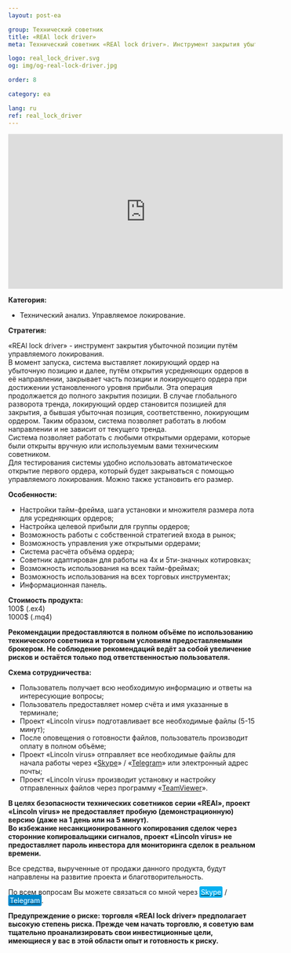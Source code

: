 ```yaml
---
layout: post-ea

group: Технический советник
title: «REAl lock driver»
meta: Технический советник «REAl lock driver». Инструмент закрытия убыточной позиции путём управляемого локирования. Все средства, вырученные от продажи данного продукта, будут направлены на развитие проекта и благотворительность.

logo: real_lock_driver.svg
og: img/og-real-lock-driver.jpg

order: 8

category: ea

lang: ru
ref: real_lock_driver
---
```


<div class="video-container mb-3">
  <iframe class="mx-auto d-block" width="560" height="315" src="https://www.youtube.com/embed/G6Dqpv0mCGc?rel=0&amp;controls=2&amp;showinfo=0" frameborder="0" allow="autoplay; encrypted-media" allowfullscreen> </iframe>
</div>


**Категория:**
  - Технический анализ. Управляемое локирование.

**Стратегия:**  

«REAl lock driver» - инструмент закрытия убыточной позиции путём управляемого локирования.  
В момент запуска, система выставляет локирующий ордер на убыточную позицию и далее, путём открытия усредняющих ордеров в её направлении, закрывает часть позиции и локирующего ордера при достижении установленного уровня прибыли. Эта операция продолжается до полного закрытия позиции. В случае глобального разворота тренда, локирующий ордер становится позицией для закрытия, а бывшая убыточная позиция, соответственно, локирующим ордером. Таким образом, система позволяет работать в любом направлении и не зависит от текущего тренда.  
Система позволяет работать с любыми открытыми ордерами, которые были открыты вручную или используемым вами техническим советником.  
Для тестирования системы удобно использовать автоматическое открытие первого ордера, который будет закрываться с помощью управляемого локирования. Можно также установить его размер.

**Особенности:**
  - Настройки тайм-фрейма, шага установки и множителя размера лота для усредняющих ордеров;
  - Настройка целевой прибыли для группы ордеров;
  - Возможность работы с собственной стратегией входа в рынок;
  - Возможность управления уже открытыми ордерами;
  - Система расчёта объёма ордера;
  - Советник адаптирован для работы на 4х и 5ти-значных котировках;
  - Возможность использования на всех тайм-фреймах;
  - Возможность использования на всех торговых инструментах;
  - Информационная панель.

**Стоимость продукта:**  
	100$ (.ex4)  
	1000$ (.mq4)

**Рекомендации предоставляются в полном объёме по использованию технического советника и торговым условиям предоставляемыми брокером. Не соблюдение рекомендаций ведёт за собой увеличение рисков и остаётся только под ответственностью пользователя.**
  
  **Схема сотрудничества:**  

- Пользователь получает всю необходимую информацию и ответы на интересующие вопросы;  
- Пользователь предоставляет номер счёта и имя указанные в терминале;  
- Проект «Lincoln virus» подготавливает все необходимые файлы (5-15 минут);  
- После оповещения о готовности файлов, пользователь производит оплату в полном объёме;  
- Проект «Lincoln virus» отправляет все необходимые файлы для начала работы через «<a href="skype:chutkoy89?call" target="_blank">Skype</a>» / «<a href="https://t.me/chutkoy" target="_blank">Telegram</a>» или электронный адрес почты;  
- Проект «Lincoln virus» производит установку и настройку отправленных файлов через программу «<a href="https://www.teamviewer.com/ru/" target="_blank">TeamViewer</a>».

**В целях безопасности технических советников серии «REAl», проект «Lincoln virus» не предоставляет пробную (демонстрационную) версию (даже на 1 день или на 5 минут).**  
**Во избежание несанкционированного копирования сделок через сторонние копировальщики сигналов, проект «Lincoln virus» не предоставляет пароль инвестора для мониторинга сделок в реальном времени.**

Все средства, вырученные от продажи данного продукта, будут направлены на развитие проекта и благотворительность.

По всем вопросам Вы можете связаться со мной через <a href="skype:chutkoy89?call" target="_blank"><span style="background-color:#00aff0; color:white; padding:3px; border-radius: 3px">Skype</span></a> / <a href="https://t.me/chutkoy" target="_blank"><span style="background-color:#0088cc; color:white; padding:3px; border-radius: 3px">Telegram</span></a>.

**Предупреждение о риске: торговля «REAl lock driver» предполагает высокую степень риска. Прежде чем начать торговлю, я советую вам тщательно проанализировать свои инвестиционные цели, имеющиеся у вас в этой области опыт и готовность к риску.**
